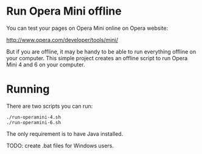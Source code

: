 Run Opera Mini offline
======================

You can test your pages on Opera Mini online on Opera website:

http://www.opera.com/developer/tools/mini/

But if you are offline, it may be handy to be able to run everything offline on your computer. This simple project creates an offline script to run Opera Mini 4 and 6 on your computer.

Running
=======

There are two scripts you can run:

    ./run-operamini-4.sh
    ./run-operamini-6.sh

The only requirement is to have Java installed.

TODO: create .bat files for Windows users.


